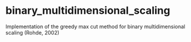 # binary_multidimensional_scaling
Implementation of the greedy max cut method for binary multidimensional scaling (Rohde, 2002)
